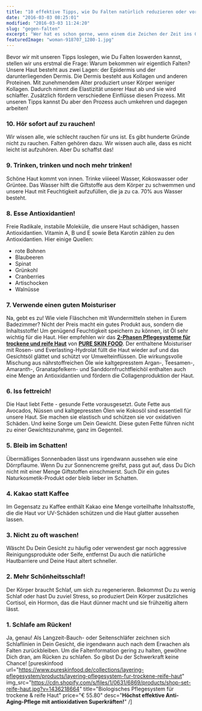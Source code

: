 ```yaml
---
title: "10 effektive Tipps, wie Du Falten natürlich reduzieren oder vorbeugen kannst"
date: "2016-03-03 08:25:01"
modified: "2016-03-03 11:24:20"
slug: "gegen-falten"
excerpt: "Wer hat es schon gerne, wenn einem die Zeichen der Zeit ins Gesicht geschrieben stehen? Mit diesen Tipps können die Falten warten!"
featuredImage: "woman-918707_1280-1.jpg"
---
```


Bevor wir mit unseren Tipps loslegen, wie Du Falten loswerden kannst, stellen wir uns erstmal die Frage: Warum bekommen wir eigentlich Falten? Unsere Haut besteht aus zwei Lagen: der Epidermis und der darunterliegenden Dermis. Die Dermis besteht aus Kollagen und anderen Proteinen. Mit zunehmendem Alter produziert unser Körper weniger Kollagen. Dadurch nimmt die Elastizität unserer Haut ab und sie wird schlaffer. Zusätzlich fördern verschiedene Einflüsse diesen Prozess. Mit unseren Tipps kannst Du aber den Prozess auch umkehren und dagegen arbeiten!

### 10\. Hör sofort auf zu rauchen!

Wir wissen alle, wie schlecht rauchen für uns ist. Es gibt hunderte Gründe nicht zu rauchen. Falten gehören dazu. Wir wissen auch alle, dass es nicht leicht ist aufzuhören. Aber Du schaffst das!

### 9\. Trinken, trinken und noch mehr trinken!

Schöne Haut kommt von innen. Trinke viiieeel Wasser, Kokoswasser oder Grüntee. Das Wasser hilft die Giftstoffe aus dem Körper zu schwemmen und unsere Haut mit Feuchtigkeit aufzufüllen, die ja zu ca. 70% aus Wasser besteht.

### 8\. Esse Antioxidantien!

Freie Radikale, instabile Moleküle, die unsere Haut schädigen, hassen Antioxidantien. Vitamin A, B und E sowie Beta Karotin zählen zu den Antioxidantien. Hier einige Quellen:

*   rote Bohnen
*   Blaubeeren
*   Spinat
*   Grünkohl
*   Cranberries
*   Artischocken
*   Walnüsse

### 7\. Verwende einen guten Moisturiser

Na, gebt es zu! Wie viele Fläschchen mit Wundermitteln stehen in Eurem Badezimmer? Nicht der Preis macht ein gutes Produkt aus, sondern die Inhaltsstoffe! Um genügend Feuchtigkeit speichern zu können, ist Öl sehr wichtig für die Haut. Hier empfehlen wir das **[2-Phasen Pflegesysteme für trockene und reife Haut](https://www.pureskinfood.de/collections/layering-pflegesystem/products/layering-pflegesystem-fur-trockene-reife-haut)** von **[PURE SKIN FOOD](https://www.pureskinfood.de/)**. Der enthaltene Moisturiser mit Rosen- und Everlasting-Hydrolat füllt die Haut wieder auf und das Gesichtsöl glättet und schützt vor Umwelteinflüssen. Die wirkungsvolle Mischung aus nährstoffreichen Öle wie kaltgepresstem Argan-, Teesamen-, Amaranth-, Granatapfelkern- und Sanddornfruchtfleichöl enthalten auch eine Menge an Antioxidantien und fördern die Collagenproduktion der Haut.

### 6\. Iss fettreich!

Die Haut liebt Fette - gesunde Fette vorausgesetzt. Gute Fette aus Avocados, Nüssen und kaltgepressten Ölen wie Kokosöl sind essentiell für unsere Haut. Sie machen sie elastisch und schützen sie vor oxidativen Schäden. Und keine Sorge um Dein Gewicht. Diese guten Fette führen nicht zu einer Gewichtszunahme, ganz im Gegenteil.

### 5\. Bleib im Schatten!

Übermäßiges Sonnenbaden lässt uns irgendwann aussehen wie eine Dörrpflaume. Wenn Du zur Sonnencreme greifst, pass gut auf, dass Du Dich nicht mit einer Menge Giftstoffen einschmierst. Such Dir ein gutes Naturkosmetik-Produkt oder bleib lieber im Schatten.

### 4\. Kakao statt Kaffee

Im Gegensatz zu Kaffee enthält Kakao eine Menge vorteilhafte Inhaltsstoffe, die die Haut vor UV-Schäden schützen und die Haut glatter aussehen lassen.

### 3\. Nicht zu oft waschen!

Wäscht Du Dein Gesicht zu häufig oder verwendest gar noch aggressive Reinigungsprodukte oder Seife, entfernst Du auch die natürliche Hautbarriere und Deine Haut altert schneller.

### 2\. Mehr Schönheitsschlaf!

Der Körper braucht Schlaf, um sich zu regenerieren. Bekommst Du zu wenig Schlaf oder hast Du zuviel Stress, so produziert Dein Körper zusätzliches Cortisol, ein Hormon, das die Haut dünner macht und sie frühzeitig altern lässt.

### 1\. Schlafe am Rücken!

Ja, genau! Als Langzeit-Bauch- oder Seitenschläfer zeichnen sich Schlaflinien in Dein Gesicht, die irgendwann auch nach dem Erwachen als Falten zurückbleiben. Um die Faltenformation gering zu halten, gewöhne Dich dran, am Rücken zu schlafen. So gibst Du der Schwerkraft keine Chance! \[pureskinfood url="https://www.pureskinfood.de/collections/layering-pflegesystem/products/layering-pflegesystem-fur-trockene-reife-haut" img\_src="https://cdn.shopify.com/s/files/1/0631/6869/products/shop-set-reife-haut.jpg?v=1436218664" title="Biologisches Pflegesystem für trockene & reife Haut" price="€ 55.80" desc="**Höchst effektive Anti-Aging-Pflege mit antioxidativen Superkräften!**" /\]